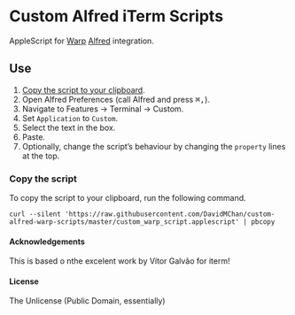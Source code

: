 # Custom Alfred iTerm Scripts

AppleScript for [Warp](https://warp.dev/) [Alfred](https://www.alfredapp.com/) integration.

## Use

1. [Copy the script to your clipboard](#copy-the-script).
2. Open Alfred Preferences (call Alfred and press <kbd>⌘</kbd><kbd>,</kbd>).
3. Navigate to Features → Terminal → Custom.
4. Set `Application` to `Custom`.
5. Select the text in the box.
6. Paste.
7. Optionally, change the script’s behaviour by changing the `property` lines at the top.

### Copy the script

To copy the script to your clipboard, run the following command.

```
curl --silent 'https://raw.githubusercontent.com/DavidMChan/custom-alfred-warp-scripts/master/custom_warp_script.applescript' | pbcopy
```

#### Acknowledgements

This is based o nthe excelent work by Vítor Galvão for iterm!

#### License

The Unlicense (Public Domain, essentially)
